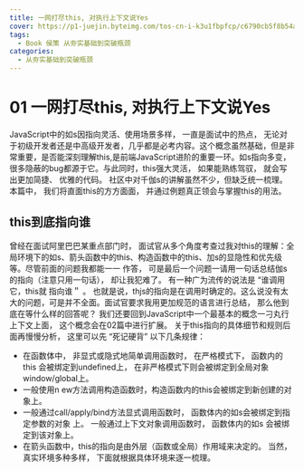 ```yaml
---
title: 一网打尽this, 对执行上下文说Yes
cover: https://p1-juejin.byteimg.com/tos-cn-i-k3u1fbpfcp/c6790cb5f8b54a348c72a5ad0d269734~tplv-k3u1fbpfcp-zoom-in-crop-mark:1512:0:0:0.awebp?
tags:
  - Book 侯策 从夯实基础到突破瓶颈
categories:
  - 从夯实基础到突破瓶颈
---
```

# 01 一网打尽this, 对执行上下文说Yes
JavaScript中的如s因指向灵活、使用场景多样， 一直是面试中的热点， 无论对于初级开发者还是中高级开发者，几乎都是必考内容。这个概念虽然基础，但是非常重要，是否能深刻理解this,是前端JavaScript进阶的重要一环。如s指向多变， 很多隐蔽的bug都源于它。与此同时，this强大灵活， 如果能熟练驾驭， 就会写出更加简捷、 优雅的代码。
社区中对千伽s的讲解虽然不少，但缺乏统一梳理。本篇中， 我们将直面this的方方面面， 并通过例题真正领会与掌握this的用法。
## this到底指向谁
曾经在面试阿里巴巴某重点部门时， 面试官从多个角度考查过我对this的理解：全局环境下的如s、箭头函数中的this、构造函数中的this、加s的显隐性和优先级等。尽管前面的问题我都能一一 作答， 可是最后一个问题一请用一句话总结伽s的指向（注意只用一句话）， 却让我犯难了。
有一种广为流传的说法是 “谁调用它，this就 指向谁＂ 。
也就是说，thjs的指向是在调用时确定的。这么说没有太大的问题，可是并不全面。面试官要求我用更加规范的语言进行总结， 那么他到底在等什么样的回答呢？
我们还要回到JavaScript中一个最基本的概念一刁丸行上下文上面， 这个概念会在02篇中进行扩展。
关于this指向的具体细节和规则后面再慢慢分析， 这里可以先 “死记硬背” 以下几条规律：
- 在函数体中， 非显式或隐式地简单调用函数时， 在严格模式下， 函数内的this 会被绑定到undefined上， 在非严格模式下则会被绑定到全局对象window/global上。
- 一般使用n ew方法调用构造函数时，构造函数内的this会被绑定到新创建的对象上。
- 一般通过call/apply/bind方法显式调用函数时， 函数体内的如s会被绑定到指定参数的对象 上。
一般通过上下文对象调用函数时， 函数体内的如s 会被绑定到该对象上。
- 在箭头函数中，this的指向是由外层（函数或全局）作用域来决定的。 当然， 真实环境多种多样， 下面就根据具体环境来逐一梳理。